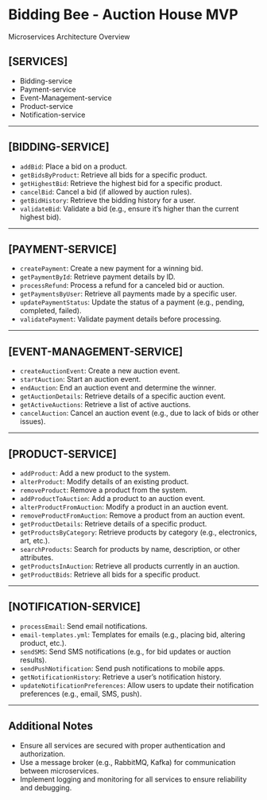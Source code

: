 # Bidding Bee - Auction House MVP
Microservices Architecture Overview

## [SERVICES]
- Bidding-service
- Payment-service
- Event-Management-service
- Product-service
- Notification-service

---

## [BIDDING-SERVICE]
- `addBid`: Place a bid on a product.
- `getBidsByProduct`: Retrieve all bids for a specific product.
- `getHighestBid`: Retrieve the highest bid for a specific product.
- `cancelBid`: Cancel a bid (if allowed by auction rules).
- `getBidHistory`: Retrieve the bidding history for a user.
- `validateBid`: Validate a bid (e.g., ensure it’s higher than the current highest bid).

---

## [PAYMENT-SERVICE]
- `createPayment`: Create a new payment for a winning bid.
- `getPaymentById`: Retrieve payment details by ID.
- `processRefund`: Process a refund for a canceled bid or auction.
- `getPaymentsByUser`: Retrieve all payments made by a specific user.
- `updatePaymentStatus`: Update the status of a payment (e.g., pending, completed, failed).
- `validatePayment`: Validate payment details before processing.

---

## [EVENT-MANAGEMENT-SERVICE]
- `createAuctionEvent`: Create a new auction event.
- `startAuction`: Start an auction event.
- `endAuction`: End an auction event and determine the winner.
- `getAuctionDetails`: Retrieve details of a specific auction event.
- `getActiveAuctions`: Retrieve a list of active auctions.
- `cancelAuction`: Cancel an auction event (e.g., due to lack of bids or other issues).

---

## [PRODUCT-SERVICE]
- `addProduct`: Add a new product to the system.
- `alterProduct`: Modify details of an existing product.
- `removeProduct`: Remove a product from the system.
- `addProductToAuction`: Add a product to an auction event.
- `alterProductFromAuction`: Modify a product in an auction event.
- `removeProductFromAuction`: Remove a product from an auction event.
- `getProductDetails`: Retrieve details of a specific product.
- `getProductsByCategory`: Retrieve products by category (e.g., electronics, art, etc.).
- `searchProducts`: Search for products by name, description, or other attributes.
- `getProductsInAuction`: Retrieve all products currently in an auction.
- `getProductBids`: Retrieve all bids for a specific product.

---

## [NOTIFICATION-SERVICE]
- `processEmail`: Send email notifications.
- `email-templates.yml`: Templates for emails (e.g., placing bid, altering product, etc.).
- `sendSMS`: Send SMS notifications (e.g., for bid updates or auction results).
- `sendPushNotification`: Send push notifications to mobile apps.
- `getNotificationHistory`: Retrieve a user’s notification history.
- `updateNotificationPreferences`: Allow users to update their notification preferences (e.g., email, SMS, push).

---

## Additional Notes
- Ensure all services are secured with proper authentication and authorization.
- Use a message broker (e.g., RabbitMQ, Kafka) for communication between microservices.
- Implement logging and monitoring for all services to ensure reliability and debugging.
